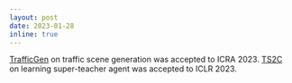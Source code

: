 ```yaml
---
layout: post
date: 2023-01-28
inline: true
---
```


[TrafficGen](https://metadriverse.github.io/trafficgen/) on traffic scene generation was accepted to ICRA 2023.
[TS2C](https://openreview.net/forum?id=O5rKg7IRQIO) on learning super-teacher agent was accepted to ICLR 2023.
